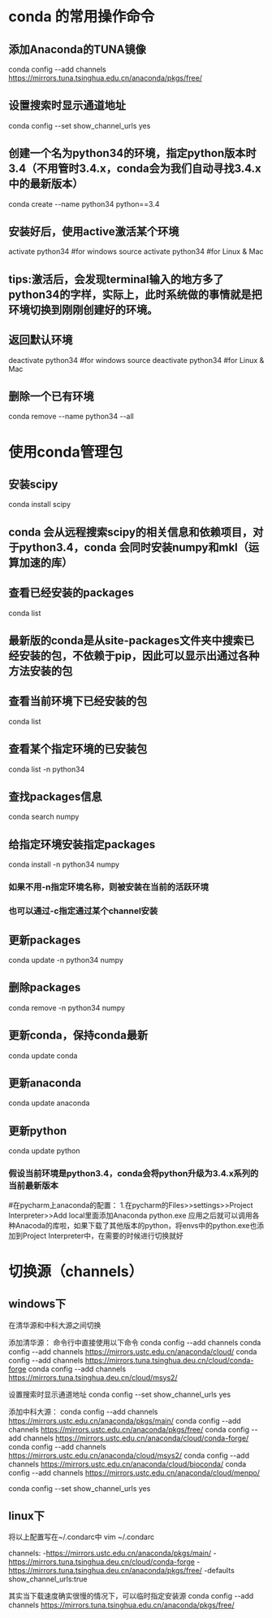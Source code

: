 # conda 的常用操作命令

## 添加Anaconda的TUNA镜像
conda config --add channels https://mirrors.tuna.tsinghua.edu.cn/anaconda/pkgs/free/

## 设置搜索时显示通道地址
conda config --set show_channel_urls yes

## 创建一个名为python34的环境，指定python版本时3.4（不用管时3.4.x，conda会为我们自动寻找3.4.x中的最新版本）
conda create --name python34 python==3.4

## 安装好后，使用active激活某个环境
activate python34       #for windows
source activate python34    #for Linux & Mac
## tips:激活后，会发现terminal输入的地方多了python34的字样，实际上，此时系统做的事情就是把环境切换到刚刚创建好的环境。

## 返回默认环境
deactivate python34       #for windows
source deactivate python34      #for Linux & Mac

## 删除一个已有环境
conda remove --name python34 --all


# 使用conda管理包

## 安装scipy
conda install scipy
## conda 会从远程搜索scipy的相关信息和依赖项目，对于python3.4，conda 会同时安装numpy和mkl（运算加速的库）

## 查看已经安装的packages
conda list
## 最新版的conda是从site-packages文件夹中搜索已经安装的包，不依赖于pip，因此可以显示出通过各种方法安装的包

## 查看当前环境下已经安装的包
conda list

## 查看某个指定环境的已安装包
conda list -n python34

## 查找packages信息
conda search numpy

## 给指定环境安装指定packages
conda install -n python34 numpy
### 如果不用-n指定环境名称，则被安装在当前的活跃环境
### 也可以通过-c指定通过某个channel安装

## 更新packages
conda update -n python34 numpy

## 删除packages
conda remove -n python34 numpy

## 更新conda，保持conda最新
conda update conda

## 更新anaconda
conda update anaconda

## 更新python
conda update python
### 假设当前环境是python3.4，conda会将python升级为3.4.x系列的当前最新版本

#在pycharm上anaconda的配置：
1.在pycharm的Files>>settings>>Project Interpreter>>Add local里面添加Anaconda python.exe 应用之后就可以调用各种Anacoda的库啦，如果下载了其他版本的python，将envs中的python.exe也添加到Project Interpreter中，在需要的时候进行切换就好

# 切换源（channels）
## windows下
在清华源和中科大源之间切换

添加清华源：
命令行中直接使用以下命令
conda config --add channels conda config --add channels https://mirrors.ustc.edu.cn/anaconda/cloud/
conda config --add channels https://mirrors.tuna.tsinghua.deu.cn/cloud/conda-forge
conda config --add channels https://mirrors.tuna.tsinghua.deu.cn/cloud/msys2/

设置搜索时显示通道地址
conda config --set show_channel_urls yes

添加中科大源：
conda config --add channels https://mirrors.ustc.edu.cn/anaconda/pkgs/main/
conda config --add channels https://mirrors.ustc.edu.cn/anaconda/pkgs/free/
conda config --add channels https://mirrors.ustc.edu.cn/anaconda/cloud/conda-forge/
conda config --add channels https://mirrors.ustc.edu.cn/anaconda/cloud/msys2/
conda config --add channels https://mirrors.ustc.edu.cn/anaconda/cloud/bioconda/
conda config --add channels https://mirrors.ustc.edu.cn/anaconda/cloud/menpo/

conda config --set show_channel_urls yes

## linux下
将以上配置写在~/.condarc中
vim ~/.condarc

channels:
-https://mirrors.ustc.edu.cn/anaconda/pkgs/main/
-https://mirrors.tuna.tsinghua.deu.cn/cloud/conda-forge
-https://mirrors.tuna.tsinghua.deu.cn/anaconda/pkgs/free/
-defaults
show_channel_urls:true

其实当下载速度确实很慢的情况下，可以临时指定安装源
conda config --add channels https://mirrors.tuna.tsinghua.edu.cn/anaconda/pkgs/free/
